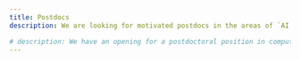 ```yaml
---
title: Postdocs
description: We are looking for motivated postdocs in the areas of `AI for Science` and `Ferroic Materials`. For more information, see https://muchong.com/t-16584158-1

# description: We have an opening for a postdoctoral position in computational understanding of energy materials or machine learning in the chemical reaction space. Please see [this post](https://jobrxiv.org/job/university-of-houston-27778-postdoctoral-fellow) for more information of the position and how to apply.
---
```

